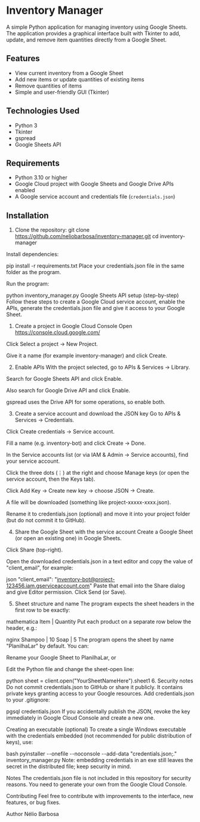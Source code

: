 # Inventory Manager
A simple Python application for managing inventory using Google Sheets.  
The application provides a graphical interface built with Tkinter to add, update, and remove item quantities directly from a Google Sheet.

## Features
- View current inventory from a Google Sheet
- Add new items or update quantities of existing items
- Remove quantities of items
- Simple and user-friendly GUI (Tkinter)

## Technologies Used
- Python 3
- Tkinter
- gspread
- Google Sheets API

## Requirements
- Python 3.10 or higher
- Google Cloud project with Google Sheets and Google Drive APIs enabled
- A Google service account and credentials file (`credentials.json`)

## Installation
1. Clone the repository:
git clone https://github.com/neliobarbosa/inventory-manager.git
cd inventory-manager

Install dependencies:

pip install -r requirements.txt
Place your credentials.json file in the same folder as the program.

Run the program:

python inventory_manager.py
Google Sheets API setup (step-by-step)
Follow these steps to create a Google Cloud service account, enable the APIs, generate the credentials.json file and give it access to your Google Sheet.

1. Create a project in Google Cloud Console
Open https://console.cloud.google.com/

Click Select a project → New Project.

Give it a name (for example inventory-manager) and click Create.

2. Enable APIs
With the project selected, go to APIs & Services → Library.

Search for Google Sheets API and click Enable.

Also search for Google Drive API and click Enable.

gspread uses the Drive API for some operations, so enable both.

3. Create a service account and download the JSON key
Go to APIs & Services → Credentials.

Click Create credentials → Service account.

Fill a name (e.g. inventory-bot) and click Create → Done.

In the Service accounts list (or via IAM & Admin → Service accounts), find your service account.

Click the three dots (⋮) at the right and choose Manage keys (or open the service account, then the Keys tab).

Click Add Key → Create new key → choose JSON → Create.

A file will be downloaded (something like project-xxxxx-xxxx.json).

Rename it to credentials.json (optional) and move it into your project folder (but do not commit it to GitHub).

4. Share the Google Sheet with the service account
Create a Google Sheet (or open an existing one) in Google Sheets.

Click Share (top-right).

Open the downloaded credentials.json in a text editor and copy the value of "client_email", for example:

json
"client_email": "inventory-bot@project-123456.iam.gserviceaccount.com"
Paste that email into the Share dialog and give Editor permission. Click Send (or Save).

5. Sheet structure and name
The program expects the sheet headers in the first row to be exactly:

mathematica
Item | Quantity
Put each product on a separate row below the header, e.g.:

nginx
Shampoo | 10
Soap    | 5
The program opens the sheet by name "PlanilhaLar" by default. You can:

Rename your Google Sheet to PlanilhaLar, or

Edit the Python file and change the sheet-open line:

python
sheet = client.open("YourSheetNameHere").sheet1
6. Security notes
Do not commit credentials.json to GitHub or share it publicly. It contains private keys granting access to your Google resources.
Add credentials.json to your .gitignore:

pgsql
credentials.json
If you accidentally publish the JSON, revoke the key immediately in Google Cloud Console and create a new one.

Creating an executable (optional)
To create a single Windows executable with the credentials embedded (not recommended for public distribution of keys), use:

bash
pyinstaller --onefile --noconsole --add-data "credentials.json;." inventory_manager.py
Note: embedding credentials in an exe still leaves the secret in the distributed file; keep security in mind.

Notes
The credentials.json file is not included in this repository for security reasons. You need to generate your own from the Google Cloud Console.

Contributing
Feel free to contribute with improvements to the interface, new features, or bug fixes.

Author
Nélio Barbosa
